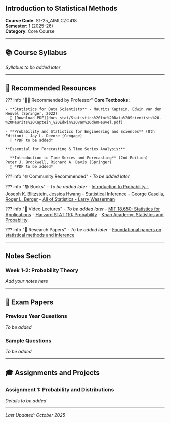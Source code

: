 ## Introduction to Statistical Methods

**Course Code**: S1-25_AIMLCZC418  
**Semester**: 1 (2025-26)  
**Category**: Core Course

---

## 📚 Course Syllabus

*Syllabus to be added later*

---


## 📖 Recommended Resources

??? info "👨‍🏫 Recommended by Professor"
    **Core Textbooks:**
    
    - **Statistics for Data Scientists** - Maurits Kaptein, Edwin van den Heuvel (Springer, 2022)  
      📄 [Download PDF](docs_stat/Statistics%20for%20Data%20Scientists%20-%20Maurits%20Kaptein_%20Edwin%20van%20denHeuvel.pdf)
    
    - **Probability and Statistics for Engineering and Sciences** (8th Edition) - Jay L. Devore (Cengage)  
      📄 *PDF to be added*
    
    **Essential for Forecasting & Time Series Analysis:**
    
    - **Introduction to Time Series and Forecasting** (2nd Edition) - Peter J. Brockwell, Richard A. Davis (Springer)  
      📄 *PDF to be added*

??? info "🌐 Community Recommended"
    - *To be added later*

??? info "📚 Books"
    - *To be added later*
    - [Introduction to Probability - Joseph K. Blitzstein, Jessica Hwang](https://projects.iq.harvard.edu/stat110/home)
    - [Statistical Inference - George Casella, Roger L. Berger](https://www.pearson.com/en-us/subject-catalog/p/statistical-inference/P200000003281/9780534243128)
    - [All of Statistics - Larry Wasserman](https://www.stat.cmu.edu/~larry/all-of-statistics/)

??? info "🎥 Video Lectures"
    - *To be added later*
    - [MIT 18.650: Statistics for Applications](https://ocw.mit.edu/courses/mathematics/18-650-statistics-for-applications-fall-2016/)
    - [Harvard STAT 110: Probability](https://projects.iq.harvard.edu/stat110/youtube)
    - [Khan Academy: Statistics and Probability](https://www.khanacademy.org/math/statistics-probability)

??? info "📄 Research Papers"
    - *To be added later*
    - [Foundational papers on statistical methods and inference](#)

---

##  Notes Section

### Week 1-2: Probability Theory
*Add your notes here*

---

## 📄 Exam Papers

### Previous Year Questions
*To be added*

### Sample Questions
*To be added*

---

## 🎓 Assignments and Projects

### Assignment 1: Probability and Distributions
*Details to be added*

---

*Last Updated: October 2025*
